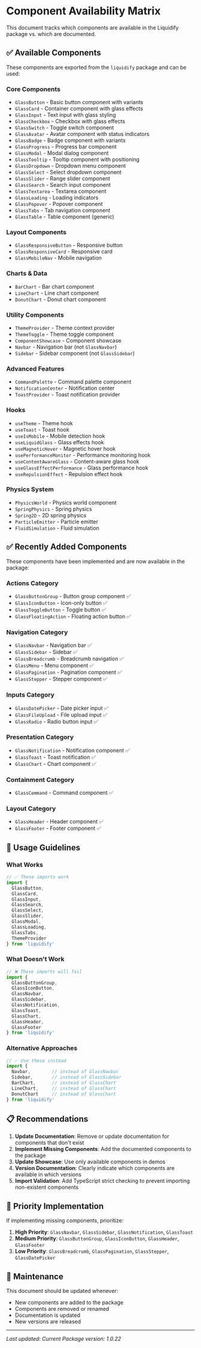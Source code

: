 # Component Availability Matrix

This document tracks which components are available in the Liquidify package vs. which are documented.

## ✅ Available Components

These components are exported from the `liquidify` package and can be used:

### Core Components
- `GlassButton` - Basic button component with variants
- `GlassCard` - Container component with glass effects
- `GlassInput` - Text input with glass styling
- `GlassCheckbox` - Checkbox with glass effects
- `GlassSwitch` - Toggle switch component
- `GlassAvatar` - Avatar component with status indicators
- `GlassBadge` - Badge component with variants
- `GlassProgress` - Progress bar component
- `GlassModal` - Modal dialog component
- `GlassTooltip` - Tooltip component with positioning
- `GlassDropdown` - Dropdown menu component
- `GlassSelect` - Select dropdown component
- `GlassSlider` - Range slider component
- `GlassSearch` - Search input component
- `GlassTextarea` - Textarea component
- `GlassLoading` - Loading indicators
- `GlassPopover` - Popover component
- `GlassTabs` - Tab navigation component
- `GlassTable` - Table component (generic)

### Layout Components
- `GlassResponsiveButton` - Responsive button
- `GlassResponsiveCard` - Responsive card
- `GlassMobileNav` - Mobile navigation

### Charts & Data
- `BarChart` - Bar chart component
- `LineChart` - Line chart component
- `DonutChart` - Donut chart component

### Utility Components
- `ThemeProvider` - Theme context provider
- `ThemeToggle` - Theme toggle component
- `ComponentShowcase` - Component showcase
- `Navbar` - Navigation bar (not `GlassNavbar`)
- `Sidebar` - Sidebar component (not `GlassSidebar`)

### Advanced Features
- `CommandPalette` - Command palette component
- `NotificationCenter` - Notification center
- `ToastProvider` - Toast notification provider

### Hooks
- `useTheme` - Theme hook
- `useToast` - Toast hook
- `useIsMobile` - Mobile detection hook
- `useLiquidGlass` - Glass effects hook
- `useMagneticHover` - Magnetic hover hook
- `usePerformanceMonitor` - Performance monitoring hook
- `useContentAwareGlass` - Content-aware glass hook
- `useGlassEffectPerformance` - Glass performance hook
- `useRepulsionEffect` - Repulsion effect hook

### Physics System
- `PhysicsWorld` - Physics world component
- `SpringPhysics` - Spring physics
- `Spring2D` - 2D spring physics
- `ParticleEmitter` - Particle emitter
- `FluidSimulation` - Fluid simulation

## ✅ Recently Added Components

These components have been implemented and are now available in the package:

### Actions Category
- `GlassButtonGroup` - Button group component ✅
- `GlassIconButton` - Icon-only button ✅
- `GlassToggleButton` - Toggle button ✅
- `GlassFloatingAction` - Floating action button ✅

### Navigation Category
- `GlassNavbar` - Navigation bar ✅
- `GlassSidebar` - Sidebar ✅
- `GlassBreadcrumb` - Breadcrumb navigation ✅
- `GlassMenu` - Menu component ✅
- `GlassPagination` - Pagination component ✅
- `GlassStepper` - Stepper component ✅

### Inputs Category
- `GlassDatePicker` - Date picker input ✅
- `GlassFileUpload` - File upload input ✅
- `GlassRadio` - Radio button input ✅

### Presentation Category
- `GlassNotification` - Notification component ✅
- `GlassToast` - Toast notification ✅
- `GlassChart` - Chart component ✅

### Containment Category
- `GlassCommand` - Command component ✅

### Layout Category
- `GlassHeader` - Header component ✅
- `GlassFooter` - Footer component ✅

## 🔧 Usage Guidelines

### What Works
```typescript
// ✅ These imports work
import { 
  GlassButton, 
  GlassCard, 
  GlassInput,
  GlassSearch,
  GlassSelect,
  GlassSlider,
  GlassModal,
  GlassLoading,
  GlassTabs,
  ThemeProvider 
} from 'liquidify'
```

### What Doesn't Work
```typescript
// ❌ These imports will fail
import { 
  GlassButtonGroup,
  GlassIconButton,
  GlassNavbar,
  GlassSidebar,
  GlassNotification,
  GlassToast,
  GlassChart,
  GlassHeader,
  GlassFooter
} from 'liquidify'
```

### Alternative Approaches
```typescript
// ✅ Use these instead
import { 
  Navbar,        // instead of GlassNavbar
  Sidebar,       // instead of GlassSidebar
  BarChart,      // instead of GlassChart
  LineChart,     // instead of GlassChart
  DonutChart     // instead of GlassChart
} from 'liquidify'
```

## 📋 Recommendations

1. **Update Documentation**: Remove or update documentation for components that don't exist
2. **Implement Missing Components**: Add the documented components to the package
3. **Update Showcase**: Use only available components in demos
4. **Version Documentation**: Clearly indicate which components are available in which versions
5. **Import Validation**: Add TypeScript strict checking to prevent importing non-existent components

## 🎯 Priority Implementation

If implementing missing components, prioritize:

1. **High Priority**: `GlassNavbar`, `GlassSidebar`, `GlassNotification`, `GlassToast`
2. **Medium Priority**: `GlassButtonGroup`, `GlassIconButton`, `GlassHeader`, `GlassFooter`
3. **Low Priority**: `GlassBreadcrumb`, `GlassPagination`, `GlassStepper`, `GlassDatePicker`

## 🔄 Maintenance

This document should be updated whenever:
- New components are added to the package
- Components are removed or renamed
- Documentation is updated
- New versions are released

---

*Last updated: Current*
*Package version: 1.0.22*